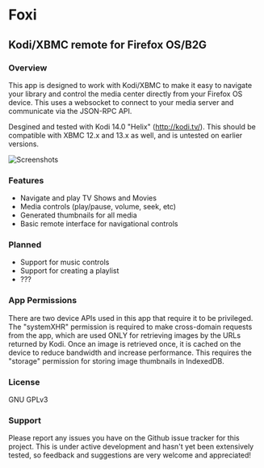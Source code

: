 # Foxi
## Kodi/XBMC remote for Firefox OS/B2G

### Overview
This app is designed to work with Kodi/XBMC to make it easy to navigate your
library and control the media center directly from your Firefox OS device.
This uses a websocket to connect to your media server and communicate via the
JSON-RPC API.

Desgined and tested with Kodi 14.0 "Helix" (http://kodi.tv/). This should be
compatible with XBMC 12.x and 13.x as well, and is untested on earlier versions.

![Screenshots](<https://i.imgur.com/62HVjX0.png>)

### Features
* Navigate and play TV Shows and Movies
* Media controls (play/pause, volume, seek, etc)
* Generated thumbnails for all media
* Basic remote interface for navigational controls

### Planned
* Support for music controls
* Support for creating a playlist
* ???

### App Permissions
There are two device APIs used in this app that require it to be privileged. The
"systemXHR" permission is required to make cross-domain requests from the app,
which are used ONLY for retrieving images by the URLs returned by Kodi. Once an
image is retrieved once, it is cached on the device to reduce bandwidth and
increase performance. This requires the "storage" permission for storing image
thumbnails in IndexedDB.

### License
GNU GPLv3

### Support
Please report any issues you have on the Github issue tracker for this project.
This is under active development and hasn't yet been extensively tested, so
feedback and suggestions are very welcome and appreciated!
